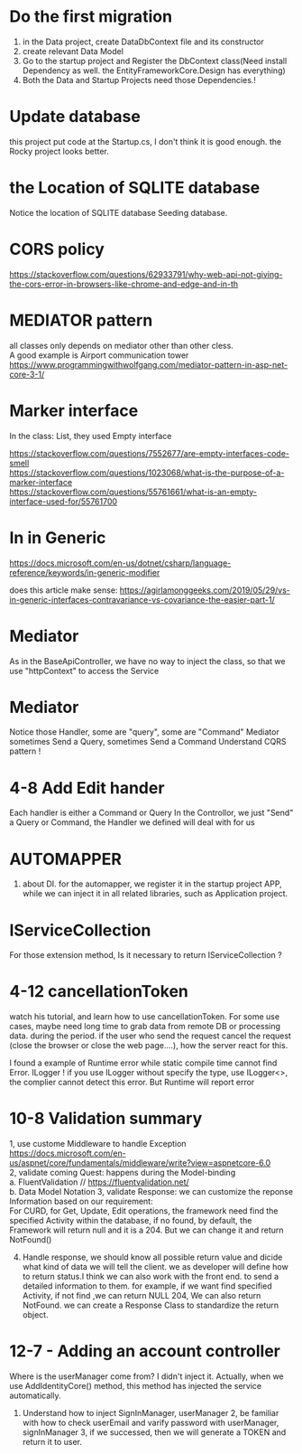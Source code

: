 # Do the first migration

1. in the Data project, create DataDbContext file and its constructor
2. create relevant Data Model
3. Go to the startup project and Register the DbContext class(Need install Dependency as well.  the EntityFrameworkCore.Design has everything)
4. Both the Data and Startup Projects need those Dependencies.!

# Update database

this project put code at the Startup.cs, I don't think it is good enough.
the Rocky project looks better.

# the Location of SQLITE database

Notice the location of SQLITE database
Seeding database.

# CORS policy

https://stackoverflow.com/questions/62933791/why-web-api-not-giving-the-cors-error-in-browsers-like-chrome-and-edge-and-in-th

# MEDIATOR pattern
all classes only depends on mediator other than other cless.  
A good example is Airport communication tower  
https://www.programmingwithwolfgang.com/mediator-pattern-in-asp-net-core-3-1/

# Marker interface
In the class: List, they used  Empty interface  

https://stackoverflow.com/questions/7552677/are-empty-interfaces-code-smell  
https://stackoverflow.com/questions/1023068/what-is-the-purpose-of-a-marker-interface  
https://stackoverflow.com/questions/55761661/what-is-an-empty-interface-used-for/55761700

# In in Generic 

https://docs.microsoft.com/en-us/dotnet/csharp/language-reference/keywords/in-generic-modifier

does this article make sense: https://agirlamonggeeks.com/2019/05/29/vs-in-generic-interfaces-contravariance-vs-covariance-the-easier-part-1/
 
# Mediator

As in the BaseApiController, we have no way to inject the class, so that we use "httpContext" to access the Service 

# Mediator

Notice those Handler, some are "query", some are "Command"
Mediator sometimes Send a Query, sometimes Send a Command
Understand CQRS pattern !

# 4-8 Add Edit hander

Each handler is either a Command or Query
In the Controllor, we just "Send" a Query or Command, the Handler we defined will deal with for us

# AUTOMAPPER

1. about DI. for the automapper, we register it in the startup project APP, while we can inject it in all related libraries, such as Application project.


# IServiceCollection 

For those extension method, Is it necessary to return IServiceCollection ?

# 4-12 cancellationToken

watch his tutorial, and learn how to use cancellationToken.
For some use cases, maybe need long time to grab data from remote DB or processing data.  during the period. if the user who send the request cancel the request (close the browser or close the web page....), how the server react for this.

I found a example of Runtime error while static compile time cannot find Error.  ILogger !   if you use ILogger without specify the type, use ILogger<>, the complier cannot detect this error. But Runtime will report error

# 10-8  Validation summary

1, use custome Middleware to handle Exception  
https://docs.microsoft.com/en-us/aspnet/core/fundamentals/middleware/write?view=aspnetcore-6.0  
2, validate coming Quest:  happens during the Model-binding  
  a. FluentValidation // https://fluentvalidation.net/  
  b. Data Model Notation
3, validate Response: we can customize the reponse Information based on our requirement:   
  For CURD, for Get, Update, Edit operations, the framework need find the specified Activity within the database, if no found, by default, the Framework will return null and it is a 204.   But we can change it and return NotFound() 

4. Handle response, we should know all possible return value and dicide what kind of data we will tell the client. we as developer will define how to  return status.I think we can also work with the front end. to send a detailed  information to them. for example, if we want find specified Activity, if not find ,we can return NULL 204, We can also return NotFound. we can create a Response Class to standardize the return object. 



# 12-7 - Adding an account controller

Where is the userManager come from? I didn't inject it.
Actually, when we use AddIdentityCore() method, this method has injected 
the service automatically.

1. Understand how to inject SignInManager, userManager
2, be familiar with how to check userEmail and varify password with userManager, signInManager
3, if we successed, then we will generate a TOKEN and return it to user.

